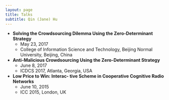 ```yaml
---
layout: page
title: Talks
subtitle: Qin (Jane) Hu
---
```


- **Solving the Crowdsourcing Dilemma Using the Zero-Determinant Strategy**
  - May 23, 2017
  - College of Information Science and Technology, Beijing Normal University, Beijing, China
- **Anti-Malicious Crowdsourcing Using the Zero-Determinant Strategy**
  - June 8, 2017
  - ICDCS 2017, Atlanta, Georgia, USA
- **Low Price to Win: Interac- tive Scheme in Cooperative Cognitive Radio Networks**
  - June 10, 2015
  - ICC 2015, London, UK
